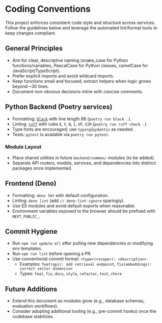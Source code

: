 # Coding Conventions

This project enforces consistent code style and structure across services. Follow the guidelines below and leverage the automated lint/format tools to keep changes compliant.

## General Principles

- Aim for clear, descriptive naming (snake_case for Python functions/variables, PascalCase for Python classes, camelCase for JavaScript/TypeScript).
- Prefer explicit imports and avoid wildcard imports.
- Keep functions small and focused; extract helpers when logic grows beyond ~30 lines.
- Document non-obvious decisions inline with concise comments.

## Python Backend (Poetry services)

- Formatting: [`black`](https://black.readthedocs.io/) with line length 88 (`poetry run black .`).
- Linting: [`ruff`](https://docs.astral.sh/ruff/) with rules `E`, `F`, `B`, `I`, `UP`, `SIM` (`poetry run ruff check .`).
- Type hints are encouraged; use `typing`/`pydantic` as needed.
- Tests: `pytest` is available via `poetry run pytest`.

### Module Layout

- Place shared utilities in future `backend/common/` modules (to be added).
- Separate API routers, models, services, and dependencies into distinct packages once implemented.

## Frontend (Deno)

- Formatting: `deno fmt` with default configuration.
- Linting: `deno lint` (add `// deno-lint-ignore` sparingly).
- Use ES modules and avoid default exports when reasonable.
- Environment variables exposed to the browser should be prefixed with `NEXT_PUBLIC_`.

## Commit Hygiene

- Run `npm run update-all` after pulling new dependencies or modifying env templates.
- Run `npm run lint` before opening a PR.
- Use conventional commit format: `<type>(<scope>): <description>`
  - Examples: `feat(api): add retrieval endpoint`, `fix(embeddings): correct vector dimension`
  - Types: `feat`, `fix`, `docs`, `style`, `refactor`, `test`, `chore`

## Future Additions

- Extend this document as modules grow (e.g., database schemas, evaluation workflows).
- Consider adopting additional tooling (e.g., pre-commit hooks) once the codebase stabilizes.

